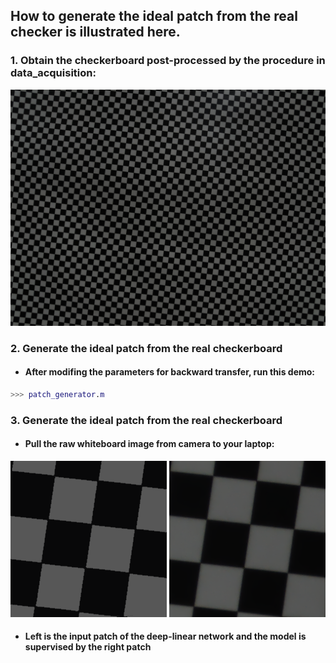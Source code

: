 ## How to generate the ideal patch from the real checker is illustrated here.

### 1. Obtain the checkerboard post-processed by the procedure in data_acquisition:

<div align=center>
<img src = "https://github.com/TanGeeGo/DegradationTransfer/blob/main/backward_transfer/data/IMG_20211229_141728.jpg">
</div>

### 2. Generate the ideal patch from the real checkerboard

* #### After modifing the parameters for backward transfer, run this demo:

```matlab
>>> patch_generator.m
```

### 3. Generate the ideal patch from the real checkerboard

* #### Pull the raw whiteboard image from camera to your laptop:


![image](https://github.com/TanGeeGo/DegradationTransfer/blob/main/backward_transfer/data/h_0300_w_0900_input.png)
![image](https://github.com/TanGeeGo/DegradationTransfer/blob/main/backward_transfer/data/h_0300_w_0900_label.png)

* #### Left is the input patch of the deep-linear network and the model is supervised by the right patch
